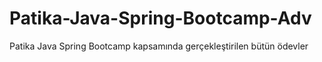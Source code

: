 # Patika-Java-Spring-Bootcamp-Adv
Patika Java Spring Bootcamp kapsamında gerçekleştirilen bütün ödevler
